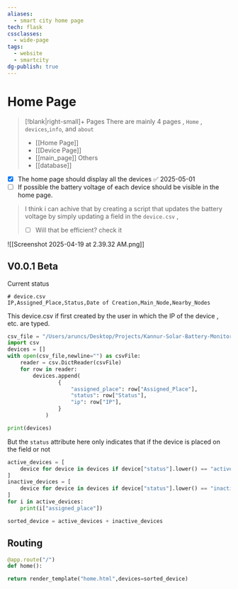 ```yaml
---
aliases:
  - smart city home page
tech: flask
cssclasses:
  - wide-page
tags:
  - website
  - smartcity
dg-publish: true
---
```


# Home Page
>[!blank|right-small]+ Pages 
>There are mainly 4 pages , `Home` , `devices`,`info`, and `about`
>- [[Home Page]]
>- [[Device Page]]
>- [[main_page]]
>Others
>- [[database]]


- [x] The home page should display all the devices ✅ 2025-05-01
- [ ] If possible the battery voltage of each device should be visible in the home page.
> I think i can achive that by creating a script that updates the battery voltage by simply updating a field in the `device.csv` ,
> - [ ] Will that be efficient? check it 

![[Screenshot 2025-04-19 at 2.39.32 AM.png]]
## V0.0.1 Beta
Current status
```
# device.csv
IP,Assigned_Place,Status,Date of Creation,Main_Node,Nearby_Nodes
```
This device.csv if first created by the user in which the IP of the device , etc. are typed. 


```python
csv_file = "/Users/aruncs/Desktop/Projects/Kannur-Solar-Battery-Monitoring-System-Website/devices.csv"
import csv
devices = [] 
with open(csv_file,newline="") as csvFile:
	reader = csv.DictReader(csvFile)
	for row in reader:
		devices.append(
	            {
	                "assigned_place": row["Assigned_Place"],
	                "status": row["Status"],
	                "ip": row["IP"],
	            }
	        )
```

```python
print(devices)
```

But the `status` attribute here only indicates that if the device is placed on the field or not 

```python
active_devices = [
    device for device in devices if device["status"].lower() == "active"
]
inactive_devices = [
    device for device in devices if device["status"].lower() == "inactive"
]
for i in active_devices:
    print(i["assigned_place"])

```

```python
sorted_device = active_devices + inactive_devices
```
## Routing
```python
@app.route("/")
def home():

return render_template("home.html",devices=sorted_device)
```


